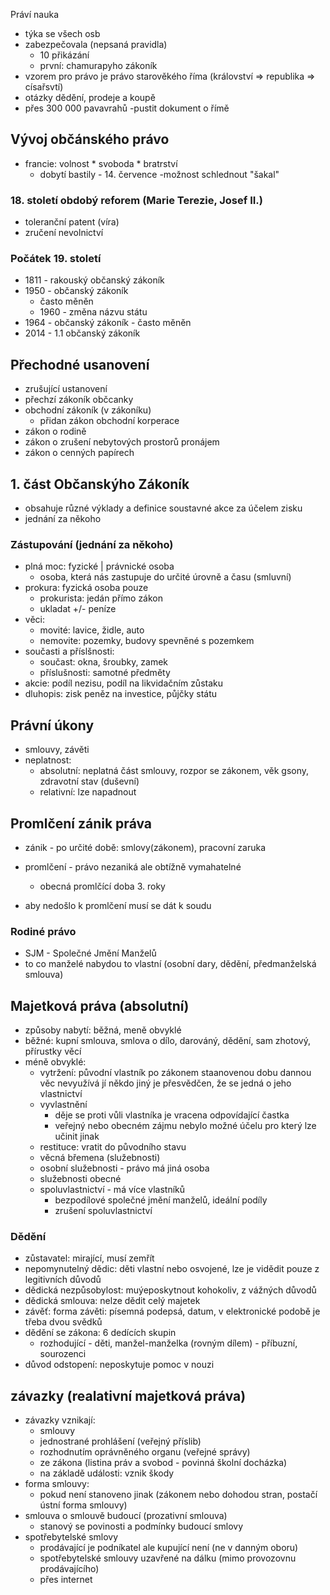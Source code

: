 Práví nauka
- týka se všech osb
- zabezpečovala (nepsaná pravidla)
    - 10 přikázání
    - první: chamurapyho zákoník
- vzorem pro právo je právo starověkého říma (království => republika => císařsvtí)
- otázky dědění, prodeje a koupě
- přes 300 000 pavavrahů -pustit dokument o římě

## Vývoj občánského právo
- francie: volnost * svoboda * bratrství
    - dobytí bastily - 14. července -možnost schlednout "šakal"

### 18. století obdobý reforem (Marie Terezie, Josef II.)
- toleranční patent (víra)
- zručení nevolnictví

### Počátek 19. století
- 1811 - rakouský občanský zákoník
- 1950 - občanský zákoník
    - často měněn 
    - 1960 - změna názvu státu
- 1964 - občanský zákoník - často měněn
- 2014 - 1.1 občanský zákoník

## Přechodné usanovení
- zrušující ustanovení
- přechzí zákoník občcanky
- obchodní zákoník (v zákoníku)
    - přidan zákon obchodní korperace
- zákon o rodině
- zákon o zrušení nebytových prostorů pronájem
- zákon o cenných papírech

## 1. část Občanskýho Zákoník
- obsahuje různé výklady a definice soustavné akce za účelem zisku
- jednání za někoho

### Zástupování (jednání za někoho)
- plná moc: fyzické | právnické osoba
    - osoba, která nás zastupuje do určité úrovně a času (smluvní)
- prokura: fyzická osoba pouze 
    - prokurista: jedán přímo zákon 
    - ukladat +/- peníze
- věci:
    - movité: lavice, židle, auto
    - nemovite: pozemky, budovy spevněné s pozemkem 
- současti a příslšnosti:
    - součast: okna, šroubky, zamek
    - příslušnosti: samotné předměty
- akcie: podíl nezisu, podíl na likvidačním zůstaku
- dluhopis: zisk peněz na investice, půjčky státu

## Právní úkony
- smlouvy, závěti
- neplatnost: 
    - absolutní: neplatná část smlouvy, rozpor se zákonem, 
      věk gsony, zdravotní stav (duševní)
    - relativní: lze napadnout

## Promlčení zánik práva
- zánik - po určité době: smlovy(zákonem), pracovní zaruka
- promlčení - právo nezaniká ale obtížně vymahatelné 
    - obecná promlčící doba 3. roky

- aby nedošlo k promlčení musí se dát k soudu

### Rodiné právo
- SJM - Společné Jmění Manželů
- to co manželé nabydou to vlastní (osobní dary, dědění, předmanželská smlouva)

## Majetková práva (absolutní)
- způsoby nabytí: běžná, meně obvyklé 
- běžné: kupní smlouva, smlova o dílo, darováný, dědění, sam zhotový, přírustky věcí
- méně obvyklé: 
    - vytržení: původní vlastník po zákonem staanovenou dobu dannou věc 
      nevyužívá jí někdo jiný je přesvědčen, že se jedná o jeho vlastnictví
    - vyvlastnění
        - děje se proti vůli vlastníka je vracena odpovídající častka
        - veřejný nebo obecném zájmu nebylo možné účelu pro který lze učinit jinak
    - restituce: vratit do původního stavu
    - věcná břemena (služebnosti)
    - osobní služebnosti - právo má jiná osoba
    - služebnosti obecné
    - spoluvlastnictví - má více vlastníků
        - bezpodílové společné jmění manželů, ideální podíly
        - zrušení spoluvlastnictví

### Dědění
- zůstavatel: mirající, musí zemřít
- nepomynutelný dědic: děti vlastní nebo osvojené, lze je vidědit pouze z legitivních důvodů
- dědická nezpůsobylost: muýeposkytnout kohokoliv, z vážných důvodů 
- dědická smlouva: nelze dědit celý majetek
- závěť: forma závěti: písemná podepsá, datum, v elektronické podobě je třeba dvou svědků
- dědění se zákona: 6 dedících skupin
    - rozhodující - děti, manžel-manželka (rovným dílem)
            - příbuzní, sourozenci 
- důvod odstopení: neposkytuje pomoc v nouzi

## závazky (realativní majetková práva)
- závazky vznikají:
    - smlouvy
    - jednostrané prohlášení (veřejný příslib)
    - rozhodnutím oprávněného organu (veřejné správy)
    - ze zákona (listina práv a svobod - povinná školní docházka)
    - na základě události: vznik škody
- forma smlouvy:
    - pokud není stanoveno jinak 
        (zákonem nebo dohodou stran, postačí ústní forma smlouvy)   
- smlouva o smlouvě budoucí (prozativní smlouva)
    - stanový se povinosti a podmínky budoucí smlovy
- spotřebytelské smlovy
    - prodávající je podníkatel ale kupující není (ne v danným oboru)
    - spotřebytelské smlouvy uzavřené na dálku (mimo provozovnu prodávajícího)
    - přes internet






